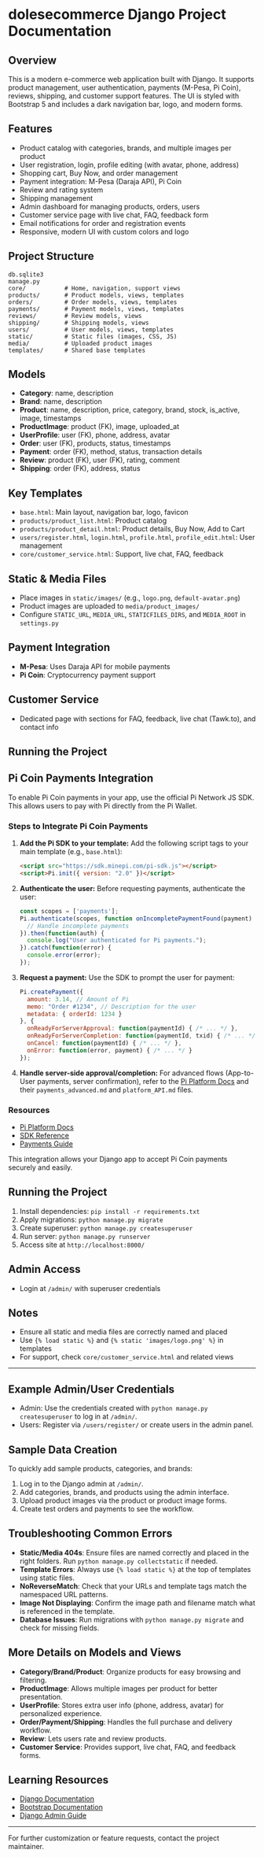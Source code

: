 # dolesecommerce Django Project Documentation

## Overview
This is a modern e-commerce web application built with Django. It supports product management, user authentication, payments (M-Pesa, Pi Coin), reviews, shipping, and customer support features. The UI is styled with Bootstrap 5 and includes a dark navigation bar, logo, and modern forms.

## Features
- Product catalog with categories, brands, and multiple images per product
- User registration, login, profile editing (with avatar, phone, address)
- Shopping cart, Buy Now, and order management
- Payment integration: M-Pesa (Daraja API), Pi Coin
- Review and rating system
- Shipping management
- Admin dashboard for managing products, orders, users
- Customer service page with live chat, FAQ, feedback form
- Email notifications for order and registration events
- Responsive, modern UI with custom colors and logo

## Project Structure
```
db.sqlite3
manage.py
core/           # Home, navigation, support views
products/       # Product models, views, templates
orders/         # Order models, views, templates
payments/       # Payment models, views, templates
reviews/        # Review models, views
shipping/       # Shipping models, views
users/          # User models, views, templates
static/         # Static files (images, CSS, JS)
media/          # Uploaded product images
templates/      # Shared base templates
```

## Models
- **Category**: name, description
- **Brand**: name, description
- **Product**: name, description, price, category, brand, stock, is_active, image, timestamps
- **ProductImage**: product (FK), image, uploaded_at
- **UserProfile**: user (FK), phone, address, avatar
- **Order**: user (FK), products, status, timestamps
- **Payment**: order (FK), method, status, transaction details
- **Review**: product (FK), user (FK), rating, comment
- **Shipping**: order (FK), address, status

## Key Templates
- `base.html`: Main layout, navigation bar, logo, favicon
- `products/product_list.html`: Product catalog
- `products/product_detail.html`: Product details, Buy Now, Add to Cart
- `users/register.html`, `login.html`, `profile.html`, `profile_edit.html`: User management
- `core/customer_service.html`: Support, live chat, FAQ, feedback

## Static & Media Files
- Place images in `static/images/` (e.g., `logo.png`, `default-avatar.png`)
- Product images are uploaded to `media/product_images/`
- Configure `STATIC_URL`, `MEDIA_URL`, `STATICFILES_DIRS`, and `MEDIA_ROOT` in `settings.py`

## Payment Integration
- **M-Pesa**: Uses Daraja API for mobile payments
- **Pi Coin**: Cryptocurrency payment support

## Customer Service
- Dedicated page with sections for FAQ, feedback, live chat (Tawk.to), and contact info

## Running the Project

## Pi Coin Payments Integration
To enable Pi Coin payments in your app, use the official Pi Network JS SDK. This allows users to pay with Pi directly from the Pi Wallet.

### Steps to Integrate Pi Coin Payments
1. **Add the Pi SDK to your template:**
   Add the following script tags to your main template (e.g., `base.html`):
   ```html
   <script src="https://sdk.minepi.com/pi-sdk.js"></script>
   <script>Pi.init({ version: "2.0" })</script>
   ```

2. **Authenticate the user:**
   Before requesting payments, authenticate the user:
   ```javascript
   const scopes = ['payments'];
   Pi.authenticate(scopes, function onIncompletePaymentFound(payment) {
     // Handle incomplete payments
   }).then(function(auth) {
     console.log("User authenticated for Pi payments.");
   }).catch(function(error) {
     console.error(error);
   });
   ```

3. **Request a payment:**
   Use the SDK to prompt the user for payment:
   ```javascript
   Pi.createPayment({
     amount: 3.14, // Amount of Pi
     memo: "Order #1234", // Description for the user
     metadata: { orderId: 1234 }
   }, {
     onReadyForServerApproval: function(paymentId) { /* ... */ },
     onReadyForServerCompletion: function(paymentId, txid) { /* ... */ },
     onCancel: function(paymentId) { /* ... */ },
     onError: function(error, payment) { /* ... */ }
   });
   ```

4. **Handle server-side approval/completion:**
   For advanced flows (App-to-User payments, server confirmation), refer to the [Pi Platform Docs](https://github.com/pi-apps/pi-platform-docs) and their `payments_advanced.md` and `platform_API.md` files.

### Resources
- [Pi Platform Docs](https://github.com/pi-apps/pi-platform-docs)
- [SDK Reference](https://github.com/pi-apps/pi-platform-docs/blob/master/SDK_reference.md)
- [Payments Guide](https://github.com/pi-apps/pi-platform-docs/blob/master/payments.md)

This integration allows your Django app to accept Pi Coin payments securely and easily.

## Running the Project
1. Install dependencies: `pip install -r requirements.txt`
2. Apply migrations: `python manage.py migrate`
3. Create superuser: `python manage.py createsuperuser`
4. Run server: `python manage.py runserver`
5. Access site at `http://localhost:8000/`

## Admin Access
- Login at `/admin/` with superuser credentials

## Notes
- Ensure all static and media files are correctly named and placed
- Use `{% load static %}` and `{% static 'images/logo.png' %}` in templates
- For support, check `core/customer_service.html` and related views

---

## Example Admin/User Credentials
- Admin: Use the credentials created with `python manage.py createsuperuser` to log in at `/admin/`.
- Users: Register via `/users/register/` or create users in the admin panel.

## Sample Data Creation
To quickly add sample products, categories, and brands:
1. Log in to the Django admin at `/admin/`.
2. Add categories, brands, and products using the admin interface.
3. Upload product images via the product or product image forms.
4. Create test orders and payments to see the workflow.

## Troubleshooting Common Errors
- **Static/Media 404s**: Ensure files are named correctly and placed in the right folders. Run `python manage.py collectstatic` if needed.
- **Template Errors**: Always use `{% load static %}` at the top of templates using static files.
- **NoReverseMatch**: Check that your URLs and template tags match the namespaced URL patterns.
- **Image Not Displaying**: Confirm the image path and filename match what is referenced in the template.
- **Database Issues**: Run migrations with `python manage.py migrate` and check for missing fields.

## More Details on Models and Views
- **Category/Brand/Product**: Organize products for easy browsing and filtering.
- **ProductImage**: Allows multiple images per product for better presentation.
- **UserProfile**: Stores extra user info (phone, address, avatar) for personalized experience.
- **Order/Payment/Shipping**: Handles the full purchase and delivery workflow.
- **Review**: Lets users rate and review products.
- **Customer Service**: Provides support, live chat, FAQ, and feedback forms.

## Learning Resources
- [Django Documentation](https://docs.djangoproject.com/)
- [Bootstrap Documentation](https://getbootstrap.com/)
- [Django Admin Guide](https://docs.djangoproject.com/en/5.2/ref/contrib/admin/)

---
For further customization or feature requests, contact the project maintainer.
